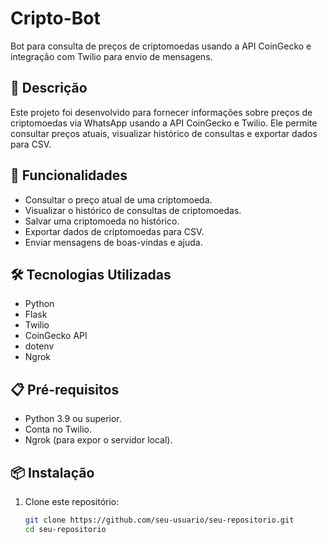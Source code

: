 # Cripto-Bot

Bot para consulta de preços de criptomoedas usando a API CoinGecko e integração com Twilio para envio de mensagens.

## 📖 Descrição

Este projeto foi desenvolvido para fornecer informações sobre preços de criptomoedas via WhatsApp usando a API CoinGecko e Twilio. Ele permite consultar preços atuais, visualizar histórico de consultas e exportar dados para CSV.

## 🚀 Funcionalidades

- Consultar o preço atual de uma criptomoeda.
- Visualizar o histórico de consultas de criptomoedas.
- Salvar uma criptomoeda no histórico.
- Exportar dados de criptomoedas para CSV.
- Enviar mensagens de boas-vindas e ajuda.

## 🛠️ Tecnologias Utilizadas

- Python
- Flask
- Twilio
- CoinGecko API
- dotenv
- Ngrok

## 📋 Pré-requisitos

- Python 3.9 ou superior.
- Conta no Twilio.
- Ngrok (para expor o servidor local).

## 📦 Instalação

1. Clone este repositório:
   ```bash
   git clone https://github.com/seu-usuario/seu-repositorio.git
   cd seu-repositorio
